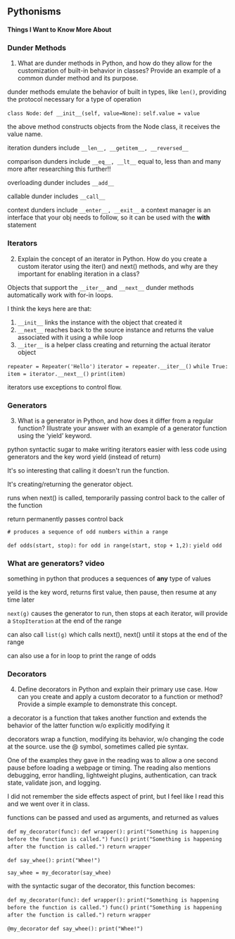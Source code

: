## Pythonisms

#### Things I Want to Know More About

### Dunder Methods

1. What are dunder methods in Python, and how do they allow for the customization of built-in behavior in classes? Provide an example of a common dunder method and its purpose.

dunder methods emulate the behavior of built in types, like `len()`, providing the protocol necessary for a type of operation

`class Node:`
`def __init__(self, value=None):`
    `self.value = value`

the above method constructs objects from the Node class, it receives the value name. 

iteration dunders include `__len__, __getitem__, __reversed__`

comparison dunders include `__eq__, __lt__` equal to, less than and many more after researching this further!!

overloading dunder includes `__add__`

callable dunder includes `__call__`

context dunders include `__enter__, __exit__` a context manager is an interface that your obj needs to follow, so it can be used with the **with** statement

### Iterators

2. Explain the concept of an iterator in Python. How do you create a custom iterator using the iter() and next() methods, and why are they important for enabling iteration in a class?

Objects that support the `__iter__` and `__next__` dunder methods automatically work with for-in loops.

I think the keys here are that: 

1. `__init__` links the instance with the object that created it
2. `__next__` reaches back to the source instance and returns the value associated with it using a while loop
3. `__iter__` is a helper class creating and returning the actual iterator object

`repeater = Repeater('Hello')`
`iterator = repeater.__iter__()`
`while True:`
    `item = iterator.__next__()`
    `print(item)`

iterators use exceptions to control flow. 

### Generators

3. What is a generator in Python, and how does it differ from a regular function? Illustrate your answer with an example of a generator function using the ‘yield’ keyword.

python syntactic sugar to make writing iterators easier with less code using generators and the key word yield (instead of return)

It's so interesting that calling it doesn't run the function. 

It's creating/returning the generator object. 

runs when next() is called, temporarily passing control back to the caller of the function

return permanently passes control back


`# produces a sequence of odd numbers within a range`

`def odds(start, stop):`
    `for odd in range(start, stop + 1,2):`
        `yield odd`

### What are generators? video

something in python that produces a sequences of **any** type of values

yeild is the key word, returns first value, then pause, then resume at any time later

`next(g)` causes the generator to run, then stops at each iterator, will provide a `StopIteration` at the end of the range

can also call `list(g)` which calls next(), next() until it stops at the end of the range

can also use a for in loop to print the range of odds

### Decorators

4. Define decorators in Python and explain their primary use case. How can you create and apply a custom decorator to a function or method? Provide a simple example to demonstrate this concept.

a decorator is a function that takes another function and extends the behavior of the latter function w/o explicitly modifying it

decorators wrap a function, modifying its behavior, w/o changing the code at the source. use the @ symbol, sometimes called pie syntax.

One of the examples they gave in the reading was to allow a one second pause before loading a webpage or timing. The reading also mentions debugging, error handling, lightweight plugins, authentication, can track state, validate json, and logging.

I did not remember the side effects aspect of print, but I feel like I read this and we went over it in class. 

functions can be passed and used as arguments, and returned as values

`def my_decorator(func):`
    `def wrapper():`
        `print("Something is happening before the function is called.")`
        `func()`
        `print("Something is happening after the function is called.")`
    `return wrapper`

`def say_whee():`
    `print("Whee!")`

`say_whee = my_decorator(say_whee)`

with the syntactic sugar of the decorator, this function becomes: 

`def my_decorator(func):`
    `def wrapper():`
        `print("Something is happening before the function is called.")`
        `func()`
        `print("Something is happening after the function is called.")`
    `return wrapper`

`@my_decorator`
`def say_whee():`
    `print("Whee!")`